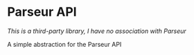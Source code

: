 # Parseur API

*This is a third-party library, I have no association with Parseur*

A simple abstraction for the Parseur API